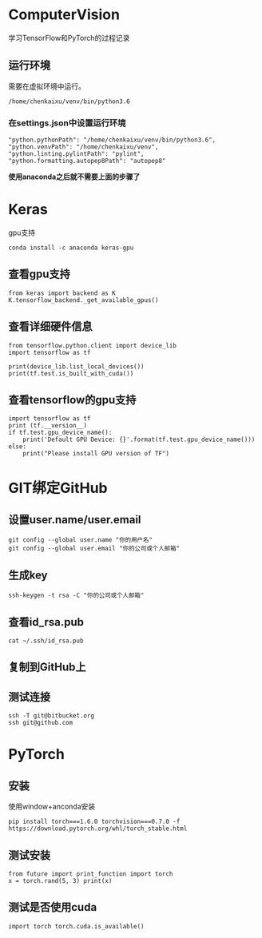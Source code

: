 # ComputerVision
学习TensorFlow和PyTorch的过程记录

## 运行环境
需要在虚拟环境中运行。
```
/home/chenkaixu/venv/bin/python3.6
```

### 在settings.json中设置运行环境
```
"python.pythonPath": "/home/chenkaixu/venv/bin/python3.6",
"python.venvPath": "/home/chenkaixu/venv",
"python.linting.pylintPath": "pylint",
"python.formatting.autopep8Path": "autopep8"
```

**使用anaconda之后就不需要上面的步骤了**

# Keras
gpu支持
```
conda install -c anaconda keras-gpu
```

## 查看gpu支持
```
from keras import backend as K
K.tensorflow_backend._get_available_gpus()
```


## 查看详细硬件信息
```
from tensorflow.python.client import device_lib
import tensorflow as tf

print(device_lib.list_local_devices())
print(tf.test.is_built_with_cuda())
```

## 查看tensorflow的gpu支持
```
import tensorflow as tf
print (tf.__version__)
if tf.test.gpu_device_name():
    print('Default GPU Device: {}'.format(tf.test.gpu_device_name()))
else:
    print("Please install GPU version of TF")
```

# GIT绑定GitHub
## 设置user.name/user.email
```
git config --global user.name "你的用户名"
git config --global user.email "你的公司或个人邮箱"
```

## 生成key
```
ssh-keygen -t rsa -C "你的公司或个人邮箱"
```

## 查看id_rsa.pub
```
cat ~/.ssh/id_rsa.pub 
```

## 复制到GitHub上

## 测试连接
```
ssh -T git@bitbucket.org
ssh git@github.com
``` 

# PyTorch
## 安装
使用window+anconda安装
```
pip install torch===1.6.0 torchvision===0.7.0 -f https://download.pytorch.org/whl/torch_stable.html
```
## 测试安装
```
from future import print_function import torch 
x = torch.rand(5, 3) print(x)
```

## 测试是否使用cuda
```
import torch torch.cuda.is_available()
```